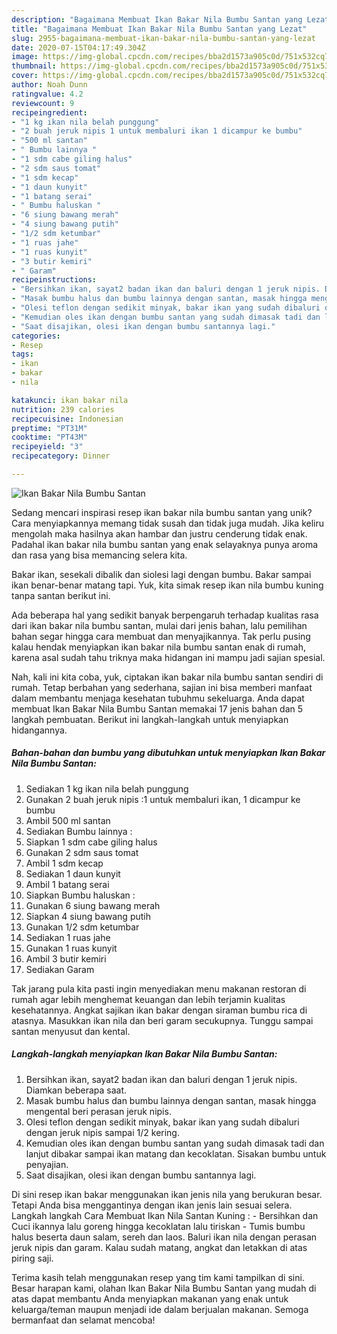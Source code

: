 ```yaml
---
description: "Bagaimana Membuat Ikan Bakar Nila Bumbu Santan yang Lezat"
title: "Bagaimana Membuat Ikan Bakar Nila Bumbu Santan yang Lezat"
slug: 2955-bagaimana-membuat-ikan-bakar-nila-bumbu-santan-yang-lezat
date: 2020-07-15T04:17:49.304Z
image: https://img-global.cpcdn.com/recipes/bba2d1573a905c0d/751x532cq70/ikan-bakar-nila-bumbu-santan-foto-resep-utama.jpg
thumbnail: https://img-global.cpcdn.com/recipes/bba2d1573a905c0d/751x532cq70/ikan-bakar-nila-bumbu-santan-foto-resep-utama.jpg
cover: https://img-global.cpcdn.com/recipes/bba2d1573a905c0d/751x532cq70/ikan-bakar-nila-bumbu-santan-foto-resep-utama.jpg
author: Noah Dunn
ratingvalue: 4.2
reviewcount: 9
recipeingredient:
- "1 kg ikan nila belah punggung"
- "2 buah jeruk nipis 1 untuk membaluri ikan 1 dicampur ke bumbu"
- "500 ml santan"
- " Bumbu lainnya "
- "1 sdm cabe giling halus"
- "2 sdm saus tomat"
- "1 sdm kecap"
- "1 daun kunyit"
- "1 batang serai"
- " Bumbu haluskan "
- "6 siung bawang merah"
- "4 siung bawang putih"
- "1/2 sdm ketumbar"
- "1 ruas jahe"
- "1 ruas kunyit"
- "3 butir kemiri"
- " Garam"
recipeinstructions:
- "Bersihkan ikan, sayat2 badan ikan dan baluri dengan 1 jeruk nipis. Diamkan beberapa saat."
- "Masak bumbu halus dan bumbu lainnya dengan santan, masak hingga mengental beri perasan jeruk nipis."
- "Olesi teflon dengan sedikit minyak, bakar ikan yang sudah dibaluri dengan jeruk nipis sampai 1/2 kering."
- "Kemudian oles ikan dengan bumbu santan yang sudah dimasak tadi dan lanjut dibakar sampai ikan matang dan kecoklatan. Sisakan bumbu untuk penyajian."
- "Saat disajikan, olesi ikan dengan bumbu santannya lagi."
categories:
- Resep
tags:
- ikan
- bakar
- nila

katakunci: ikan bakar nila 
nutrition: 239 calories
recipecuisine: Indonesian
preptime: "PT31M"
cooktime: "PT43M"
recipeyield: "3"
recipecategory: Dinner

---
```



![Ikan Bakar Nila Bumbu Santan](https://img-global.cpcdn.com/recipes/bba2d1573a905c0d/751x532cq70/ikan-bakar-nila-bumbu-santan-foto-resep-utama.jpg)

Sedang mencari inspirasi resep ikan bakar nila bumbu santan yang unik? Cara menyiapkannya memang tidak susah dan tidak juga mudah. Jika keliru mengolah maka hasilnya akan hambar dan justru cenderung tidak enak. Padahal ikan bakar nila bumbu santan yang enak selayaknya punya aroma dan rasa yang bisa memancing selera kita.

Bakar ikan, sesekali dibalik dan siolesi lagi dengan bumbu. Bakar sampai ikan benar-benar matang tapi. Yuk, kita simak resep ikan nila bumbu kuning tanpa santan berikut ini.

Ada beberapa hal yang sedikit banyak berpengaruh terhadap kualitas rasa dari ikan bakar nila bumbu santan, mulai dari jenis bahan, lalu pemilihan bahan segar hingga cara membuat dan menyajikannya. Tak perlu pusing kalau hendak menyiapkan ikan bakar nila bumbu santan enak di rumah, karena asal sudah tahu triknya maka hidangan ini mampu jadi sajian spesial.


Nah, kali ini kita coba, yuk, ciptakan ikan bakar nila bumbu santan sendiri di rumah. Tetap berbahan yang sederhana, sajian ini bisa memberi manfaat dalam membantu menjaga kesehatan tubuhmu sekeluarga. Anda dapat membuat Ikan Bakar Nila Bumbu Santan memakai 17 jenis bahan dan 5 langkah pembuatan. Berikut ini langkah-langkah untuk menyiapkan hidangannya.

<!--inarticleads1-->

##### Bahan-bahan dan bumbu yang dibutuhkan untuk menyiapkan Ikan Bakar Nila Bumbu Santan:

1. Sediakan 1 kg ikan nila belah punggung
1. Gunakan 2 buah jeruk nipis :1 untuk membaluri ikan, 1 dicampur ke bumbu
1. Ambil 500 ml santan
1. Sediakan  Bumbu lainnya :
1. Siapkan 1 sdm cabe giling halus
1. Gunakan 2 sdm saus tomat
1. Ambil 1 sdm kecap
1. Sediakan 1 daun kunyit
1. Ambil 1 batang serai
1. Siapkan  Bumbu haluskan :
1. Gunakan 6 siung bawang merah
1. Siapkan 4 siung bawang putih
1. Gunakan 1/2 sdm ketumbar
1. Sediakan 1 ruas jahe
1. Gunakan 1 ruas kunyit
1. Ambil 3 butir kemiri
1. Sediakan  Garam


Tak jarang pula kita pasti ingin menyediakan menu makanan restoran di rumah agar lebih menghemat keuangan dan lebih terjamin kualitas kesehatannya. Angkat sajikan ikan bakar dengan siraman bumbu rica di atasnya. Masukkan ikan nila dan beri garam secukupnya. Tunggu sampai santan menyusut dan kental. 

<!--inarticleads2-->

##### Langkah-langkah menyiapkan Ikan Bakar Nila Bumbu Santan:

1. Bersihkan ikan, sayat2 badan ikan dan baluri dengan 1 jeruk nipis. Diamkan beberapa saat.
1. Masak bumbu halus dan bumbu lainnya dengan santan, masak hingga mengental beri perasan jeruk nipis.
1. Olesi teflon dengan sedikit minyak, bakar ikan yang sudah dibaluri dengan jeruk nipis sampai 1/2 kering.
1. Kemudian oles ikan dengan bumbu santan yang sudah dimasak tadi dan lanjut dibakar sampai ikan matang dan kecoklatan. Sisakan bumbu untuk penyajian.
1. Saat disajikan, olesi ikan dengan bumbu santannya lagi.


Di sini resep ikan bakar menggunakan ikan jenis nila yang berukuran besar. Tetapi Anda bisa menggantinya dengan ikan jenis lain sesuai selera. Langkah langkah Cara Membuat Ikan Nila Santan Kuning : - Bersihkan dan Cuci ikannya lalu goreng hingga kecoklatan lalu tiriskan - Tumis bumbu halus beserta daun salam, sereh dan laos. Baluri ikan nila dengan perasan jeruk nipis dan garam. Kalau sudah matang, angkat dan letakkan di atas piring saji. 

Terima kasih telah menggunakan resep yang tim kami tampilkan di sini. Besar harapan kami, olahan Ikan Bakar Nila Bumbu Santan yang mudah di atas dapat membantu Anda menyiapkan makanan yang enak untuk keluarga/teman maupun menjadi ide dalam berjualan makanan. Semoga bermanfaat dan selamat mencoba!
